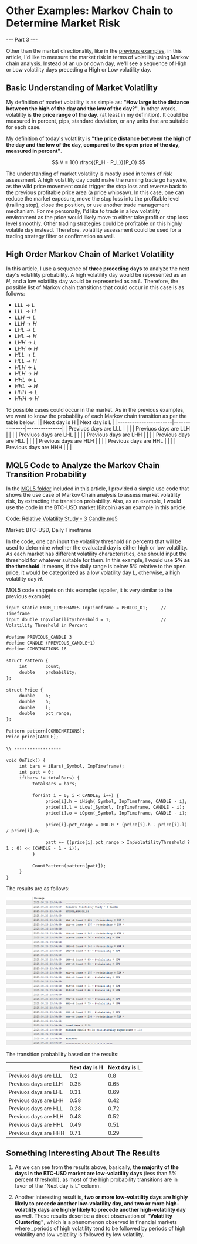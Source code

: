 # Other Examples: Markov Chain to Determine Market Risk
--- Part 3 ---

Other than the market directionality, like in the [previous examples](https://github.com/handiko/Markov-Chain-UpDown-Day/blob/main/README.md), in this article, I'd like to measure the market risk in terms of volatility using Markov chain analysis. Instead of an up or down day, we'll see a sequence of High or Low volatility days preceding a High or Low volatility day.

## Basic Understanding of Market Volatility
My definition of market volatility is as simple as: **"How large is the distance between the high of the day and the low of the day?"**. In other words, volatility is **the price range of the day**. (at least in my definition).
It could be measured in percent, pips, standard deviation, or any units that are suitable for each case.

My definition of today's volatility is **"the price distance between the high of the day and the low of the day, compared to the open price of the day, measured in percent"**.

$$
V = 100 \frac{{P_H - P_L}}{P_O}
$$

The understanding of market volatility is mostly used in terms of risk assessment. A high volatility day could make the running trade go haywire, as the wild price movement could trigger the stop loss and reverse back to the previous profitable price area (a price whipsaw). In this case, one can reduce the market exposure, move the stop loss into the profitable level (trailing stop), close the position, or use another trade management mechanism. For me personally, I'd like to trade in a low volatility environment as the price would likely move to either take profit or stop loss level smoothly.
Other trading strategies could be profitable on this highly volatile day instead. Therefore, volatility assessment could be used for a trading strategy filter or confirmation as well.

## High Order Markov Chain of Market Volatility
In this article, I use a sequence of **three preceding days** to analyze the next day's volatility probability. A high volatility day would be represented as an $H$, and a low volatility day would be represented as an $L$.
Therefore, the possible list of Markov chain transitions that could occur in this case is as follows:
* $LLL \to L$
* $LLL \to H$
* $LLH \to L$
* $LLH \to H$
* $LHL \to L$
* $LHL \to H$
* $LHH \to L$
* $LHH \to H$
* $HLL \to L$
* $HLL \to H$
* $HLH \to L$
* $HLH \to H$
* $HHL \to L$
* $HHL \to H$
* $HHH \to L$
* $HHH \to H$

16 possible cases could occur in the market.
As in the previous examples, we want to know the probability of each Markov chain transition as per the table below:
|                       | Next day is H | Next day is L |
|-----------------------|---------------|---------------|
| Previuos days are LLL |               |               |
| Previuos days are LLH |               |               |
| Previuos days are LHL |               |               |
| Previous days are LHH |               |               |
| Previous days are HLL |               |               |
| Previous days are HLH |               |               |
| Previous days are HHL |               |               |
| Previous days are HHH |               |               |

## MQL5 Code to Analyze the Markov Chain Transition Probability
In the [MQL5 folder](https://github.com/handiko/Other-Examples-Markov-Chain-In-Financial-Market-Risk/tree/main/MQL5%20Code) included in this article, I provided a simple use code that shows the use case of Markov Chain analysis to assess market volatility risk, by extracting the transition probability.
Also, as an example, I would use the code in the BTC-USD market (Bitcoin) as an example in this article.


Code: [Relative Volatility Study - 3 Candle.mq5](https://github.com/handiko/Other-Examples-Markov-Chain-In-Financial-Market-Risk/blob/main/MQL5%20Code/Relative%20Volatility%20Study%20-%203%20Candle.mq5)

Market: BTC-USD, Daily Timeframe

In the code, one can input the volatility threshold (in percent) that will be used to determine whether the evaluated day is either high or low volatility. As each market has different volatility characteristics, one should input the threshold for whatever suitable for them. In this example, I would use **5% as the threshold**. It means, if the daily range is below 5% relative to the open price, it would be categorized as a low volatility day $L$, otherwise, a high volatility day $H$.

MQL5 code snippets on this example: (spoiler, it is very similar to the previous example)
```mql5
input static ENUM_TIMEFRAMES InpTimeframe = PERIOD_D1;     // Timeframe
input double InpVolatilityThreshold = 1;                   // Volatility Threshold in Percent

#define PREVIOUS_CANDLE 3
#define CANDLE (PREVIOUS_CANDLE+1)
#define COMBINATIONS 16

struct Pattern {
     int       count;
     double    probability;
};

struct Price {
     double    o;
     double    h;
     double    l;
     double    pct_range;
};

Pattern pattern[COMBINATIONS];
Price price[CANDLE];

\\ ------------------

void OnTick() {
     int bars = iBars(_Symbol, InpTimeframe);
     int patt = 0;
     if(bars != totalBars) {
          totalBars = bars;

          for(int i = 0; i < CANDLE; i++) {
               price[i].h = iHigh(_Symbol, InpTimeframe, CANDLE - i);
               price[i].l = iLow(_Symbol, InpTimeframe, CANDLE - i);
               price[i].o = iOpen(_Symbol, InpTimeframe, CANDLE - i);

               price[i].pct_range = 100.0 * (price[i].h - price[i].l) / price[i].o;

               patt += ((price[i].pct_range > InpVolatilityThreshold ? 1 : 0) << (CANDLE - 1 - i));
          }

          CountPattern(pattern[patt]);
     }
}

```

The results are as follows:

![](./3-candle-market-risk.png)

The transition probability based on the results:

|                       | Next day is H | Next day is L |
|-----------------------|---------------|---------------|
| Previuos days are LLL | 0.2           | 0.8           |
| Previuos days are LLH | 0.35          | 0.65          |
| Previuos days are LHL | 0.31          | 0.69          |
| Previous days are LHH | 0.58          | 0.42          |
| Previous days are HLL | 0.28          | 0.72          |
| Previous days are HLH | 0.48          | 0.52          |
| Previous days are HHL | 0.49          | 0.51          |
| Previous days are HHH | 0.71          | 0.29          |

## Something Interesting About The Results
1. As we can see from the results above, basically, **the majority of the days in the BTC-USD market are low-volatility days** (less than 5% percent threshold), as most of the high probability transitions are in favor of the "Next day is L" column.

3. Another interesting result is, **two or more low-volatility days are highly likely to precede another low-volatility day, and two or more high-volatility days are highly likely to precede another high-volatility day** as well. These results describe a direct observation of **"Volatility Clustering"**, which is a phenomenon observed in financial markets where _periods of high volatility tend to be followed by periods of high volatility and low volatility is followed by low volatility.

